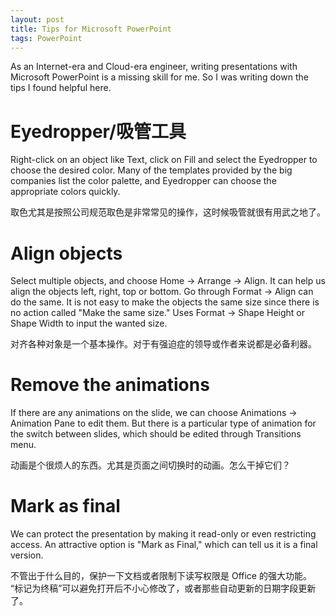```yaml
---
layout: post
title: Tips for Microsoft PowerPoint
tags: PowerPoint
---
```


As an Internet-era and Cloud-era engineer, writing presentations with Microsoft
PowerPoint is a missing skill for me. So I was writing down the tips I found helpful here.

# Eyedropper/吸管工具

Right-click on an object like Text, click on Fill and select the Eyedropper
to choose the desired color. Many of the templates provided by the big companies
list the color palette, and Eyedropper can choose the appropriate colors quickly.

取色尤其是按照公司规范取色是非常常见的操作，这时候吸管就很有用武之地了。


# Align objects

Select multiple objects, and choose Home -> Arrange -> Align. It can help us
align the objects left, right, top or bottom. Go through Format -> Align can
do the same. It is not easy to make the objects the same size since there
is no action called "Make the same size." Uses Format -> Shape Height or Shape
Width to input the wanted size.

对齐各种对象是一个基本操作。对于有强迫症的领导或作者来说都是必备利器。


# Remove the animations

If there are any animations on the slide, we can choose Animations -> Animation
Pane to edit them. But there is a particular type of animation for the switch
between slides, which should be edited through Transitions menu.

动画是个很烦人的东西。尤其是页面之间切换时的动画。怎么干掉它们？


# Mark as final

We can protect the presentation by making it read-only or even restricting access.
An attractive option is "Mark as Final," which can tell us it is a final
version.

不管出于什么目的，保护一下文档或者限制下读写权限是 Office 的强大功能。
“标记为终稿”可以避免打开后不小心修改了，或者那些自动更新的日期字段更新了。

